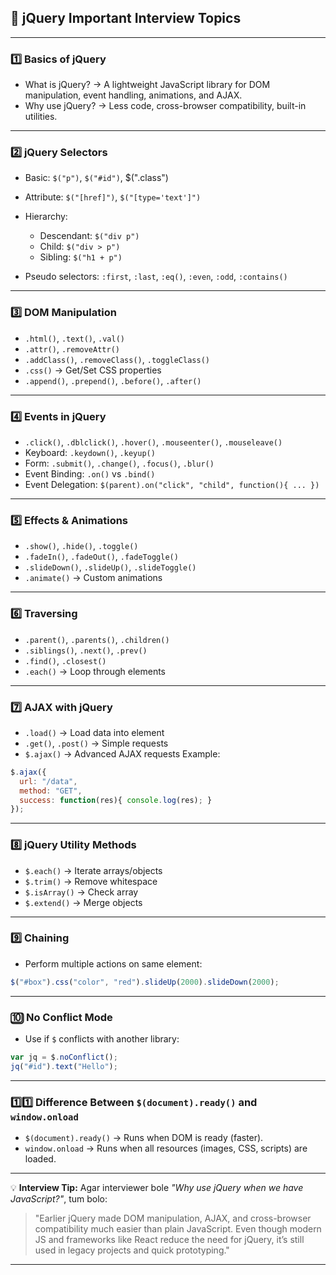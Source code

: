 ## **📌 jQuery Important Interview Topics**

---

### **1️⃣ Basics of jQuery**

* What is jQuery?
  → A lightweight JavaScript library for DOM manipulation, event handling, animations, and AJAX.
* Why use jQuery?
  → Less code, cross-browser compatibility, built-in utilities.

---

### **2️⃣ jQuery Selectors**

* Basic: `$("p")`, `$("#id")`, \$(".class")
* Attribute: `$("[href]")`, `$("[type='text']")`
* Hierarchy:

  * Descendant: `$("div p")`
  * Child: `$("div > p")`
  * Sibling: `$("h1 + p")`
* Pseudo selectors: `:first`, `:last`, `:eq()`, `:even`, `:odd`, `:contains()`

---

### **3️⃣ DOM Manipulation**

* `.html()`, `.text()`, `.val()`
* `.attr()`, `.removeAttr()`
* `.addClass()`, `.removeClass()`, `.toggleClass()`
* `.css()` → Get/Set CSS properties
* `.append()`, `.prepend()`, `.before()`, `.after()`

---

### **4️⃣ Events in jQuery**

* `.click()`, `.dblclick()`, `.hover()`, `.mouseenter()`, `.mouseleave()`
* Keyboard: `.keydown()`, `.keyup()`
* Form: `.submit()`, `.change()`, `.focus()`, `.blur()`
* Event Binding: `.on()` vs `.bind()`
* Event Delegation: `$(parent).on("click", "child", function(){ ... })`

---

### **5️⃣ Effects & Animations**

* `.show()`, `.hide()`, `.toggle()`
* `.fadeIn()`, `.fadeOut()`, `.fadeToggle()`
* `.slideDown()`, `.slideUp()`, `.slideToggle()`
* `.animate()` → Custom animations

---

### **6️⃣ Traversing**

* `.parent()`, `.parents()`, `.children()`
* `.siblings()`, `.next()`, `.prev()`
* `.find()`, `.closest()`
* `.each()` → Loop through elements

---

### **7️⃣ AJAX with jQuery**

* `.load()` → Load data into element
* `.get()`, `.post()` → Simple requests
* `$.ajax()` → Advanced AJAX requests
  Example:

```js
$.ajax({
  url: "/data",
  method: "GET",
  success: function(res){ console.log(res); }
});
```

---

### **8️⃣ jQuery Utility Methods**

* `$.each()` → Iterate arrays/objects
* `$.trim()` → Remove whitespace
* `$.isArray()` → Check array
* `$.extend()` → Merge objects

---

### **9️⃣ Chaining**

* Perform multiple actions on same element:

```js
$("#box").css("color", "red").slideUp(2000).slideDown(2000);
```

---

### **🔟 No Conflict Mode**

* Use if `$` conflicts with another library:

```js
var jq = $.noConflict();
jq("#id").text("Hello");
```

---

### **1️⃣1️⃣ Difference Between `$(document).ready()` and `window.onload`**

* `$(document).ready()` → Runs when DOM is ready (faster).
* `window.onload` → Runs when all resources (images, CSS, scripts) are loaded.

---

💡 **Interview Tip:**
Agar interviewer bole *"Why use jQuery when we have JavaScript?"*, tum bolo:

> "Earlier jQuery made DOM manipulation, AJAX, and cross-browser compatibility much easier than plain JavaScript. Even though modern JS and frameworks like React reduce the need for jQuery, it’s still used in legacy projects and quick prototyping."

---
